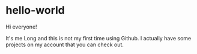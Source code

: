 # hello-world
Hi everyone!

It's me Long and this is not my first time using Github. I actually have some projects on my account that you can check out.
